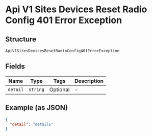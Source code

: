 
# Api V1 Sites Devices Reset Radio Config 401 Error Exception

## Structure

`ApiV1SitesDevicesResetRadioConfig401ErrorException`

## Fields

| Name | Type | Tags | Description |
|  --- | --- | --- | --- |
| `detail` | `string` | Optional | - |

## Example (as JSON)

```json
{
  "detail": "detail6"
}
```

